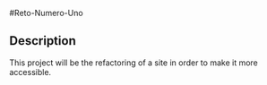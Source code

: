 #Reto-Numero-Uno

## Description

This project will be the refactoring of a site in order to make it more accessible.